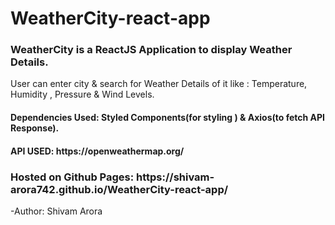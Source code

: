 # WeatherCity-react-app
<h3>WeatherCity is a ReactJS Application to display Weather Details.</h3>
<p>User can enter city & search for Weather Details of it like : Temperature, Humidity , Pressure & Wind Levels.</p>
<h4>Dependencies Used: Styled Components(for styling ) & Axios(to fetch API Response). </h4>
<h4>API USED: https://openweathermap.org/ </h4>
<h3>Hosted on Github Pages: https://shivam-arora742.github.io/WeatherCity-react-app/ </h3>
<p>-Author: Shivam Arora</p>


